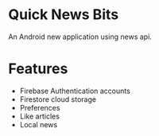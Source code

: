 # Quick News Bits
An Android new application using news api.


# Features
- Firebase Authentication accounts
- Firestore cloud storage
- Preferences
- Like articles
- Local news
